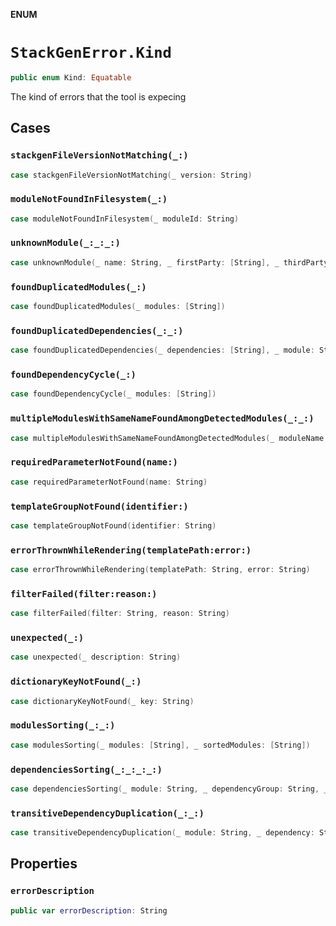 **ENUM**

# `StackGenError.Kind`

```swift
public enum Kind: Equatable
```

The kind of errors that the tool is expecing

## Cases
### `stackgenFileVersionNotMatching(_:)`

```swift
case stackgenFileVersionNotMatching(_ version: String)
```

### `moduleNotFoundInFilesystem(_:)`

```swift
case moduleNotFoundInFilesystem(_ moduleId: String)
```

### `unknownModule(_:_:_:)`

```swift
case unknownModule(_ name: String, _ firstParty: [String], _ thirdParty: [String])
```

### `foundDuplicatedModules(_:)`

```swift
case foundDuplicatedModules(_ modules: [String])
```

### `foundDuplicatedDependencies(_:_:)`

```swift
case foundDuplicatedDependencies(_ dependencies: [String], _ module: String)
```

### `foundDependencyCycle(_:)`

```swift
case foundDependencyCycle(_ modules: [String])
```

### `multipleModulesWithSameNameFoundAmongDetectedModules(_:_:)`

```swift
case multipleModulesWithSameNameFoundAmongDetectedModules(_ moduleName: String, _ detectedModules: [String])
```

### `requiredParameterNotFound(name:)`

```swift
case requiredParameterNotFound(name: String)
```

### `templateGroupNotFound(identifier:)`

```swift
case templateGroupNotFound(identifier: String)
```

### `errorThrownWhileRendering(templatePath:error:)`

```swift
case errorThrownWhileRendering(templatePath: String, error: String)
```

### `filterFailed(filter:reason:)`

```swift
case filterFailed(filter: String, reason: String)
```

### `unexpected(_:)`

```swift
case unexpected(_ description: String)
```

### `dictionaryKeyNotFound(_:)`

```swift
case dictionaryKeyNotFound(_ key: String)
```

### `modulesSorting(_:_:)`

```swift
case modulesSorting(_ modules: [String], _ sortedModules: [String])
```

### `dependenciesSorting(_:_:_:_:)`

```swift
case dependenciesSorting(_ module: String, _ dependencyGroup: String, _ dependencies: [String], _ sortedDependencies: [String])
```

### `transitiveDependencyDuplication(_:_:)`

```swift
case transitiveDependencyDuplication(_ module: String, _ dependency: String)
```

## Properties
### `errorDescription`

```swift
public var errorDescription: String
```

